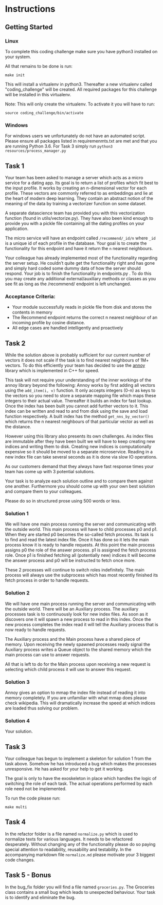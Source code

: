 # Instructions

## Getting Started

### Linux

To complete this coding challenge make sure you have python3 installed on your system.

All that remains to be done is run:

    make init


This will install a virtualenv in python3. Thereafter a new virtualenv called "coding_challenge" will be created. All required packages for this challenge will be installed in this virtualenv.

Note: This will only create the virtualenv. To activate it you will have to run:

    source coding_challenge/bin/activate

### Windows

For windows users we unfortunately do not have an automated script. Please ensure all packages listed in requiremenmts.txt are met and that you are running Python 3.6. For Task 3 simply run `python3 resources/process_manager.py`


## Task 1 

Your team has been asked to manage a server which acts as a micro service for a dating app. Its goal is to return a list of profiles which fit best to the input profile. It works by creating an n-dimensional vector for each profile. These vectors are commonly referred to as embeddings and lie at the heart of modern deep learning. They contain an abstract notion of the meaning of the data by training a vectorizer function on some dataset. 

A separate datascience team has provided you with this vectorization function (found in utils/vectorize.py). They have also been kind enough to provide you with a pickle file containing all the dating profiles on your application. 

The micro service will have an endpoint called `/recommend/_id/n` where `_id` is a unique id of each profile in the database. Your goal is to create the functionality for this endpoint and have it return the `n` nearest neighbours.


Your colleague has already implemented most of the functionality regarding the server setup.
He couldn’t quite get the functionality right and has gone and simply hard coded some dummy data of how the server should respond.
Your job is to finish the functionality in endpoints.py . To do this you may create any additional external/auxiliary methods or classes as you see fit as long as the /recommend/ endpoint is left unchanged.

### Acceptance Criteria:

- Your module successfully reads in pickle file from disk and stores the contents in memory
- The Recommend endpoint returns the correct n nearest neighbour of an incoming profile by cosine distance.
- All edge cases are handled intelligently and proactively



## Task 2

While the solution above is probably sufficient for our current number of vectors it does not scale if the task is to find nearest neighbours of 1M+ vectors. 
To do this efficiently your team has decided to use the [annoy](https://github.com/spotify/annoy) library which is implemented in C++ for speed. 

This task will not require your understanding of the inner workings of the annoy library beyond the following:
Annoy works by first adding all vectors using the `add_item(i, v)` function. It only accepts integers (0-n) as keys to the vectors so you need to store a separate mapping file which maps these integers to their actual value. Thereafter it builds an index for fast lookup. Once the index has been built you cannot add further vectors to it. This index can be written and read to and from disk using the save and load function respectively. A built index has the method `get_nns_by_vector()` which returns the n nearest neighbours of that particular vector as well as the distance.

However using this library also presents its own challenges. 
As index files are immutable after they have been built we will have to keep creating new indices and writing them to disk.
Creating new indices is computationally expensive so it should be moved to a separate microservice.
Reading in a new index file can take several seconds as it is done via slow IO operations.

As our customers demand that they always have fast response times your team has come up with 3 potential solutions. 

Your task is to analyze each solution outline and to compare them against one another. Furthermore you should come up with your own best solution and compare them to your colleagues. 

Please do so in structured prose using 500 words or less.

### Solution 1 

We will have one main process running the server and communicating with the outside world. This main process will have to child processes p0 and p1. When they are started p0 becomes the so-called fetch process. Its task is to find and read the latest index file. Once it has done so it lets the main process know it is ready to handle requests. At this point the main process assigns p0 the role of the answer process. p1 is assigned the fetch process role. Once p1 is finished fetching all (potentially new) indices it will become the answer process and p0 will be instructed to fetch once more. 

These 2 processes will continue to switch roles indefinitely. The main process will always use the subprocess which has most recently finished its fetch process in order to handle requests.

### Solution 2
  
We will have one main process running the server and communicating with the outside world. There will be an Auxiliary process. The auxiliary processes task is to continuously look for new index files. As soon as it discovers one it will spawn a new process to read in this index. Once the new process completes the index read it will tell the Auxiliary process that is now ready to handle requests.

The Auxiliary process and the Main process have a shared piece of memory. Upon receiving the newly spawned processes ready signal the Auxiliary process writes a Queue object to the shared memory which the main process can use to answer requests.

All that is left to do for the Main process upon receiving a new request is selecting which child process it will use to answer this request. 

### Solution 3 

Annoy gives an option to mmap the index file instead of reading it into memory completely. If you are unfamiliar with what mmap does please check wikipedia. This will dramatically increase the speed at which indices are loaded thus solving our problem.

### Solution 4

Your solution.



## Task 3

Your colleague has begun to implement a skeleton for solution 1 from the task above. Somehow he has introduced a bug which makes the processes unresponsive. He has asked for your help to get it working. 

The goal is only to have the exoskeleton in place which handles the logic of switching the role of each task. The actual operations performed by each role need not be implemented.

To run the code please run:

    make multi


## Task 4 

In the refactor folder is a file named `normalize.py` which is used to normalize texts for various languages. 
It needs to be refactored desperately. Without changing any of the functionality please do so paying special attention to readability, reusability and testability. In the accompanying markdown file `normalize.md` please motivate your 3 biggest code changes. 

## Task 5 - Bonus

In the bug_fix folder you will find a file named `groceries.py`. The Groceries class contains a small bug which leads to unexpected behaviour. Your task is to identify and eliminate the bug.



